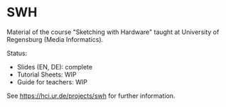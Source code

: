 # SWH

Material of the course "Sketching with Hardware" taught at University of Regensburg (Media Informatics).

Status:

 * Slides (EN, DE): complete
 * Tutorial Sheets: WIP
 * Guide for teachers: WIP

See https://hci.ur.de/projects/swh for further information.
